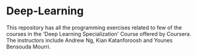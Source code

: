 # Deep-Learning
This repository has all the programming exercises related to few of the courses in the 'Deep Learning Specialization' Course offered by Coursera. The instructors include Andrew Ng, Kian Katanforoosh and Younes Bensouda Mourri. 
